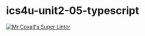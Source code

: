 # ics4u-unit2-05-typescript
[![Mr Coxall's Super Linter](https://github.com/Yiyun-Qin/ics4u-unit2-05-typescript/workflows/Mr%20Coxall's%20Super%20Linter/badge.svg)](https://github.com/Yiyun-Qin/ics4u-unit2-05-typescript/actions/)
